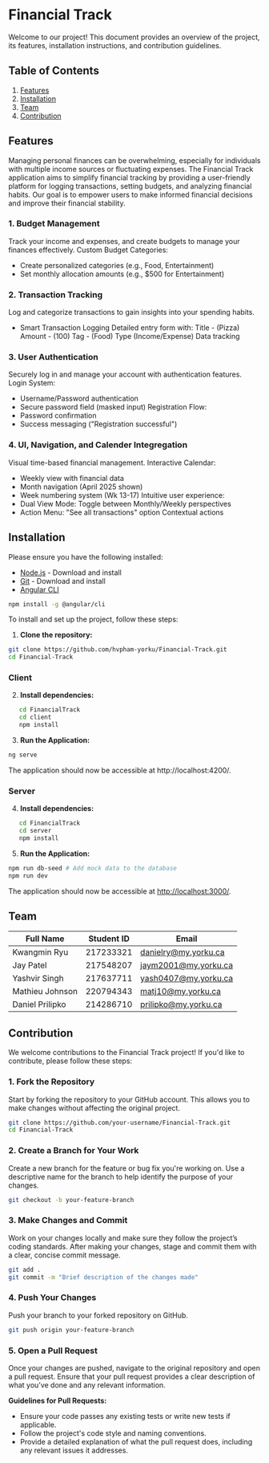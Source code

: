 # Financial Track

Welcome to our project! This document provides an overview of the project, its features, installation instructions, and contribution guidelines.

## Table of Contents

1. [Features](#features)
2. [Installation](#installation)
3. [Team](#team)
4. [Contribution](#contribution)

## Features

Managing personal finances can be overwhelming, especially for individuals with multiple income sources or fluctuating expenses. The Financial Track application aims to simplify financial tracking by providing a user-friendly platform for logging transactions, setting budgets, and analyzing financial habits. Our goal is to empower users to make informed financial decisions and improve their financial stability.

### 1. Budget Management

Track your income and expenses, and create budgets to manage your finances effectively.
Custom Budget Categories:
   - Create personalized categories (e.g., Food, Entertainment)
   - Set monthly allocation amounts (e.g., $500 for Entertainment)

### 2. Transaction Tracking

Log and categorize transactions to gain insights into your spending habits.
   - Smart Transaction Logging
      Detailed entry form with:
         Title - (Pizza)
         Amount - (100)
         Tag - (Food)
         Type (Income/Expense)
         Data tracking

### 3. User Authentication

Securely log in and manage your account with authentication features.
Login System:
   - Username/Password authentication
   - Secure password field (masked input)
Registration Flow:
   - Password confirmation
   - Success messaging ("Registration successful")

### 4. UI, Navigation, and Calender Integregation

Visual time-based financial management.
Interactive Calendar:
   - Weekly view with financial data
   - Month navigation (April 2025 shown)
   - Week numbering system (Wk 13-17)
Intuitive user experience:
   - Dual View Mode:
       Toggle between Monthly/Weekly perspectives
   - Action Menu:
      "See all transactions" option
      Contextual actions

## Installation

Please ensure you have the following installed:

- [Node.js](https://nodejs.org) - Download and install
- [Git](https://git-scm.com/) - Download and install
- [Angular CLI](https://angular.dev/tools/cli/setup-local)

```bash
npm install -g @angular/cli
```

To install and set up the project, follow these steps:

1. **Clone the repository:**

```bash
git clone https://github.com/hvpham-yorku/Financial-Track.git
cd Financial-Track
```

### Client

2. **Install dependencies:**

```bash
   cd FinancialTrack
   cd client
   npm install
```

3. **Run the Application:**

```bash
ng serve
```

The application should now be accessible at http://localhost:4200/.

### Server

4. **Install dependencies:**

```bash
   cd FinancialTrack
   cd server
   npm install
```

5. **Run the Application:**

```bash
npm run db-seed # Add mock data to the database
npm run dev
```

The application should now be accessible at [http://localhost:3000/](http://localhost:3000/).

## Team

| Full Name       | Student ID | Email                  |
| --------------- | ---------- | ---------------------- |
| Kwangmin Ryu    | 217233321  | <danielry@my.yorku.ca> |
| Jay Patel       | 217548207  | <jaym2001@my.yorku.ca> |
| Yashvir Singh   | 217637711  | <yash0407@my.yorku.ca> |
| Mathieu Johnson | 220794343  | <matj10@my.yorku.ca>   |
| Daniel Prilipko | 214286710  | <prilipko@my.yorku.ca> |

## Contribution

We welcome contributions to the Financial Track project! If you'd like to contribute, please follow these steps:

### 1. Fork the Repository

Start by forking the repository to your GitHub account. This allows you to make changes without affecting the original project.

```bash
git clone https://github.com/your-username/Financial-Track.git
cd Financial-Track
```

### 2. Create a Branch for Your Work

Create a new branch for the feature or bug fix you're working on. Use a descriptive name for the branch to help identify the purpose of your changes.

```bash
git checkout -b your-feature-branch
```

### 3. Make Changes and Commit

Work on your changes locally and make sure they follow the project’s coding standards. After making your changes, stage and commit them with a clear, concise commit message.

```bash
git add .
git commit -m "Brief description of the changes made"
```

### 4. Push Your Changes

Push your branch to your forked repository on GitHub.

```bash
git push origin your-feature-branch
```

### 5. Open a Pull Request

Once your changes are pushed, navigate to the original repository and open a pull request. Ensure that your pull request provides a clear description of what you’ve done and any relevant information.

**Guidelines for Pull Requests:**

- Ensure your code passes any existing tests or write new tests if applicable.
- Follow the project's code style and naming conventions.
- Provide a detailed explanation of what the pull request does, including any relevant issues it addresses.
